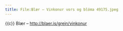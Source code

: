 ```yaml
---
title: File:Blær – Vinkonur vors og blóma 49175.jpeg
---
```


{{c}} Blær – http://blaer.is/grein/vinkonur